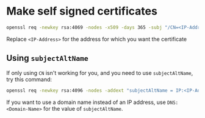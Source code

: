 # Make self signed certificates

```Bash
openssl req -newkey rsa:4069 -nodes -x509 -days 365 -subj "/CN=<IP-Address>" -keyout key.pem -out certificate.pem
```

Replace `<IP-Address>` for the address for which you want the certificate

## Using `subjectAltName`

If only using `CN` isn't working for you, and you need to use `subjectAltName`, try this command:

```bash
openssl req -newkey rsa:4096 -nodes -addext "subjectAltName = IP:<IP-Address>" -subj "/CN=<IP-Address>" -x509 -days 365 -keyout key.pem -out cert.pem
```

If you want to use a domain name instead of an IP address, use `DNS:<Domain-Name>` for the value of `subjectAltName`.
